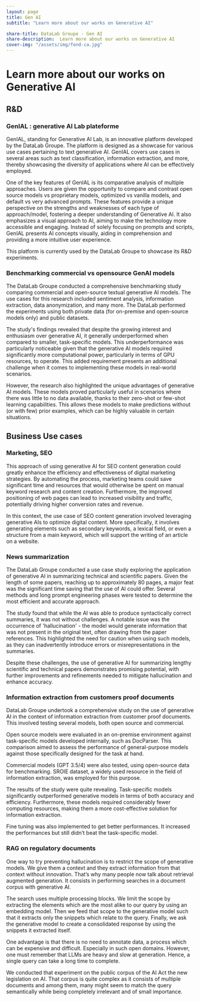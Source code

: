 ```yaml
---
layout: page
title: Gen AI
subtitle: "Learn more about our works on Generative AI"

share-title: DataLab Groupe - Gen AI
share-description:  Learn more about our works on Generative AI
cover-img: "/assets/img/fond-ca.jpg"
---
```


# Learn more about our works on Generative AI


## R&D

### GenIAL : generative AI Lab plateforme

GenIAL, standing for Generative AI Lab, is an innovative platform developed by the DataLab Groupe. The platform is designed as a showcase for various use cases pertaining to text generative AI. GenIAL covers use cases in several areas such as text classification, information extraction, and more, thereby showcasing the diversity of applications where AI can be effectively employed.

One of the key features of GenIAL is its comparative analysis of multiple approaches. Users are given the opportunity to compare and contrast open source models vs proprietary models, optimized vs vanilla models, and default vs very advanced prompts. These features provide a unique perspective on the strengths and weaknesses of each type of approach/model, fostering a deeper understanding of Generative AI. It also emphasizes a visual approach to AI, aiming to make the technology more accessible and engaging. Instead of solely focusing on prompts and scripts, GenIAL presents AI concepts visually, aiding in comprehension and providing a more intuitive user experience.

This platform is currently used by the DataLab Groupe to showcase its R&D experiments.

### Benchmarking commercial vs opensource GenAI models

The DataLab Groupe conducted a comprehensive benchmarking study comparing commercial and open-source textual generative AI models. The use cases for this research included sentiment analysis, information extraction, data anonymization, and many more. The DataLab performed the experiments using both private data (for on-premise and open-source models only) and public datasets.

The study's findings revealed that despite the growing interest and enthusiasm over generative AI, it generally underperformed when compared to smaller, task-specific models. This underperformance was particularly noticeable given that the generative AI models required significantly more computational power, particularly in terms of GPU resources, to operate. This added requirement presents an additional challenge when it comes to implementing these models in real-world scenarios.

However, the research also highlighted the unique advantages of generative AI models. These models proved particularly useful in scenarios where there was little to no data available, thanks to their zero-shot or few-shot learning capabilities. This allows these models to make predictions without (or with few) prior examples, which can be highly valuable in certain situations.

## Business Use cases

### Marketing, SEO

This approach of using generative AI for SEO content generation could greatly enhance the efficiency and effectiveness of digital marketing strategies. By automating the process, marketing teams could save significant time and resources that would otherwise be spent on manual keyword research and content creation. Furthermore, the improved positioning of web pages can lead to increased visibility and traffic, potentially driving higher conversion rates and revenue.

In this context, the use case of SEO content generation involved leveraging generative AIs to optimize digital content. More specifically, it involves generating elements such as secondary keywords, a lexical field, or even a structure from a main keyword, which will support the writing of an article on a website.

### News summarization

The DataLab Groupe conducted a use case study exploring the application of generative AI in summarizing technical and scientific papers. Given the length of some papers, reaching up to approximately 80 pages, a major feat was the significant time saving that the use of AI could offer. Several methods and long prompt engineering phases were tested to determine the most efficient and accurate approach.

The study found that while the AI was able to produce syntactically correct summaries, it was not without challenges. A notable issue was the occurrence of 'hallucination' - the model would generate information that was not present in the original text, often drawing from the paper references. This highlighted the need for caution when using such models, as they can inadvertently introduce errors or misrepresentations in the summaries.

Despite these challenges, the use of generative AI for summarizing lengthy scientific and technical papers demonstrates promising potential, with further improvements and refinements needed to mitigate hallucination and enhance accuracy.

### Information extraction from customers proof documents

DataLab Groupe undertook a comprehensive study on the use of generative AI in the context of information extraction from customer proof documents. This involved testing several models, both open source and commercial.

Open source models were evaluated in an on-premise environment against task-specific models developed internally, such as DocParser. This comparison aimed to assess the performance of general-purpose models against those specifically designed for the task at hand.

Commercial models (GPT 3.5/4) were also tested, using open-source data for benchmarking. SROIE dataset, a widely used resource in the field of information extraction, was employed for this purpose.

The results of the study were quite revealing. Task-specific models significantly outperformed generative models in terms of both accuracy and efficiency. Furthermore, these models required considerably fewer computing resources, making them a more cost-effective solution for information extraction.

Fine tuning was also implemented to get better performances. It increased the performances but still didn’t beat the task-specific model.

### RAG on regulatory documents

One way to try preventing hallucination is to restrict the scope of generative models. We give them a context and they extract information from that context without innovation. That’s why many people now talk about retrieval augmented generation. It consists in performing searches in a document corpus with generative AI.

The search uses multiple processing blocks. We limit the scope by extracting the elements which are the most alike to our query by using an embedding model. Then we feed that scope to the generative model such that it extracts only the snippets which relate to the query. Finally, we ask the generative model to create a consolidated response by using the snippets it extracted itself.

One advantage is that there is no need to annotate data, a process which can be expensive and difficult. Especially in such open domains. However, one must remember that LLMs are heavy and slow at generation. Hence, a single query can take a long time to complete.

We conducted that experiment on the public corpus of the AI Act the new legislation on AI. That corpus is quite complex as it consists of multiple documents and among them, many might seem to match the query semantically while being completely irrelevant and of small importance.
